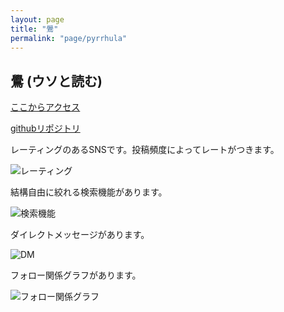 ```yaml
---
layout: page
title: "鷽"
permalink: "page/pyrrhula"
---
```


## 鷽 (ウソと読む)

[ここからアクセス](https://pyrrhula.vercel.app)

[githubリポジトリ](https://github.com/2ufkpfb9daxnik/pyrrhula)

レーティングのあるSNSです。投稿頻度によってレートがつきます。

![レーティング](/portfolio/images/pyrrhula/rating.png)

結構自由に絞れる検索機能があります。

![検索機能](/portfolio/images/pyrrhula/search.png)

ダイレクトメッセージがあります。

![DM](/portfolio/images/pyrrhula/direct-message.png)

フォロー関係グラフがあります。

![フォロー関係グラフ](/portfolio/images/pyrrhula/follow-relation-graph.png)
